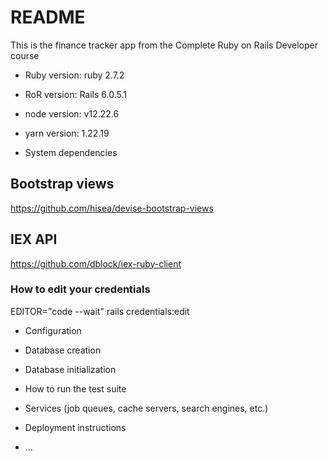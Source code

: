 # README
This is the finance tracker app from the Complete Ruby on Rails Developer course

* Ruby version: ruby 2.7.2
* RoR version:  Rails 6.0.5.1
* node version: v12.22.6
* yarn version: 1.22.19

* System dependencies

## Bootstrap views
https://github.com/hisea/devise-bootstrap-views

## IEX API
https://github.com/dblock/iex-ruby-client

### How to edit your credentials 
EDITOR="code --wait" rails credentials:edit

* Configuration

* Database creation

* Database initialization

* How to run the test suite

* Services (job queues, cache servers, search engines, etc.)

* Deployment instructions

* ...
